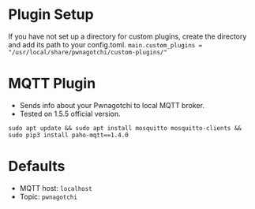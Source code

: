 
# Plugin Setup
If you have not set up a directory for custom plugins, create the directory and add its path to your config.toml.
`main.custom_plugins = "/usr/local/share/pwnagotchi/custom-plugins/"`
# MQTT Plugin
 - Sends info about your Pwnagotchi to local MQTT broker. 
 - Tested on 1.5.5 official version.

```
sudo apt update && sudo apt install mosquitto mosquitto-clients && sudo pip3 install paho-mqtt==1.4.0
```

# Defaults
- MQTT host: ``localhost``
- Topic: ``pwnagotchi``
